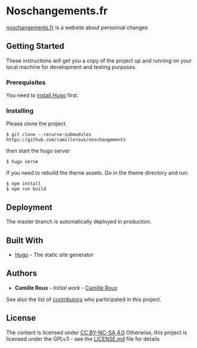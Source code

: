 # Noschangements.fr

[noschangements.fr](https://www.noschangements.fr/) is a website about personnal changes

## Getting Started

These instructions will get you a copy of the project up and running on your local machine for development and testing purposes.

### Prerequisites

You need to [install Hugo](https://gohugo.io/getting-started/installing/) first.

### Installing

Please clone the project.

```console
$ git clone --recurse-submodules https://github.com/camilleroux/noschangements
```

then start the hugo server

``` console
$ hugo serve
```

If you need to rebuild the theme assets. Go in the theme directory and run:

```console
$ npm install
$ npm run build
```

## Deployment

The master branch is automatically deployed in production.

## Built With

* [Hugo](https://gohugo.io/) - The static site generator

## Authors

* **Camille Roux** - *Initial work* - [Camille Roux](https://www.camilleroux.com/)

See also the list of [contributors](https://github.com/camilleroux/noschangements/graphs/contributors) who participated in this project.

## License

The content is licensed under [CC BY-NC-SA 4.0](https://creativecommons.org/licenses/by-nc-sa/4.0/deed.en)
Otherwise, this project is licensed under the GPLv3 - see the [LICENSE.md](LICENSE.md) file for details